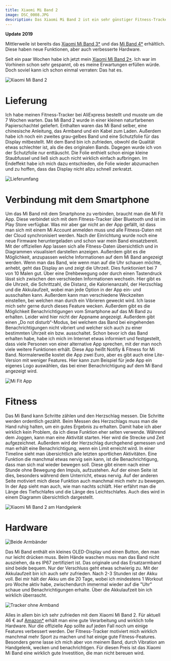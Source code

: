 ```yaml
---
title: Xiaomi Mi Band 2
image: DSC_0008.JPG
description: Das Xiaomi Mi Band 2 ist ein sehr günstiger Fitness-Tracker mit einem Display. Es bietet viele Fitness-Funktionen, aber auch Benachrichtigungen.
---
```


**Update 2019**

Mittlerweile ist bereits das [Xiaomi Mi Band 3*](https://amzn.to/2XcfyXd) und das [Mi Band 4*](https://amzn.to/2lhlYTx) erhältlich. Diese haben neue Funktionen, aber auch verbesserte Hardware.

Seit ein paar Wochen habe ich jetzt mein [Xiaomi Mi Band 2*](https://amzn.to/2FbyBqe). Ich war im Vorhinein schon sehr gespannt, ob es meine Erwartungen erfüllen würde. Doch soviel kann ich schon einmal verraten: Das hat es.

![Xiaomi Mi Band 2](DSC_0005.JPG)

# Lieferung

Ich habe meinen Fitness-Tracker bei AliExpress bestellt und musste um die 7 Wochen warten. Das Mi Band 2 wurde in einer kleinen naturfarbenen Papierschachtel geliefert. Enthalten waren das Mi Band selber, eine chinesische Anleitung, das Armband und ein Kabel zum Laden. Außerdem habe ich noch ein zweites grau-gelbes Band und eine Schutzfolie für das Display mitbestellt. Mit dem Band bin ich zufrieden, obwohl die Qualität etwas schlechter ist, als die des originalen Bands. Dagegen wurde ich von der Schutzfolie nur enttäuscht. Die Folie enthielt schon einige kleine Staubfussel und ließ sich auch nicht wirklich einfach aufbringen. Im Endeffekt habe ich mich dazu entschieden, die Folie wieder abzumachen und zu hoffen, dass das Display nicht allzu schnell zerkratzt.

![Lieferumfang](DSC_0014.JPG)

# Verbindung mit dem Smartphone

Um das Mi Band mit dem Smartphone zu verbinden, braucht man die Mi Fit App. Diese verbindet sich mit dem Fitness-Tracker über Bluetooth und ist im Play Store verfügbar. Was mir aber gar nicht an der App gefällt, ist dass man sich mit einem Mi Account anmelden muss und alle Fitness-Daten mit der Cloud synchronisiert werden. Nach der Einrichtung wurde noch eine neue Firmware heruntergeladen und schon war mein Band einsatzbereit. Mit der offiziellen App lassen sich alle Fitness-Daten übersichtlich und in Diagrammen visualisiert darstellen anzeigen. Außerdem gibt es die Möglichkeit, anzupassen welche Informationen auf dem Mi Band angezeigt werden. Wenn man das Band, wie wenn man auf die Uhr schauen möchte, anhebt, geht das Display an und zeigt die Uhrzeit. Dies funktioniert bei 7 von 10 Malen gut. Über eine Drehbewegung oder durch einen Tastendruck lässt sich zwischen den verschieden Informationen wechseln. Hier gibt es die Uhrzeit, die Schrittzahl, die Distanz, die Kalorienanzahl, der Herzschlag und die Akkulaufzeit, wobei man jede Option in der App ein- und ausschalten kann. Außerdem kann man verschiedene Weckzeiten einstellen, bei welchen man durch ein Vibrieren geweckt wird. Ich lasse mich sehr gerne durch dieses Feature wecken. Außerdem gibt es die Möglichkeit Benachrichtigungen vom Smartphone auf das Mi Band zu erhalten. Leider wird hier nicht der Appname angezeigt. Außerdem gibt einen „Do not disturb“-Modus, bei welchem das Band bei eingehenden Benachrichtigungen nicht vibriert und welcher sich auch zu einer bestimmten Uhrzeit ein bzw. ausschaltet. Schon bevor ich das Band erhalten habe, habe ich mich im Internet etwas informiert und festgestellt, dass viele Personen von einer alternative App sprechen, mit der man noch viele weitere Funktionen erhält. Diese App heißt Notifiy & Fitness for Mi Band. Normalerweiße kostet die App zwei Euro, aber es gibt auch eine Lite-Version mit weniger Features. Hier kann zum Beispiel für jede App ein eigenes Logo auswählen, das bei einer Benachrichtigung auf dem Mi Band angezeigt wird.

![Mi Fit App](DSC_0007.JPG)

# Fitness

Das Mi Band kann Schritte zählen und den Herzschlag messen. Die Schritte werden ordentlich gezählt. Beim Messen des Herzschlags muss man die Hand ruhig halten, um ein gutes Ergebnis zu erhalten. Damit habe ich aber wirklich kein Problem, da ich diese Funktion eher selten verwende. Während dem Joggen, kann man eine Aktivität starten. Hier wird die Strecke und Zeit aufgezeichnet. Außerdem wird der Herzschlag durchgehend gemessen und man erhält eine Benachrichtigung, wenn ein Limit erreicht wird. In einer Timeline sieht man übersichtlich alle letzten sportlichen Aktivitäten. Eine Funktion die manchmal etwas nervig sein kann, ist die Benachrichtigung, dass man sich mal wieder bewegen soll. Diese gibt einem nach einer Stunde ohne Bewegung den Impuls, aufzustehen. Auf der einen Seite ist dies, besonders während dem Unterricht, etwas nervig. Auf der anderen Seite motiviert mich diese Funktion auch manchmal mich mehr zu bewegen. In der App sieht man auch, wie man nachts schläft. Hier erfährt man die Länge des Tiefschlafes und die Länge des Leichtschlafes. Auch dies wird in einem Diagramm übersichtlich dargestellt.

![Xiaomi Mi Band 2 am Handgelenk](DSC_0035.JPG)

# Hardware

![Beide Armbänder](DSC_0027.JPG)

Das Mi Band enthält ein kleines OLED-Display und einen Button, den man nur leicht drücken muss. Beim Hände waschen muss man das Band nicht ausziehen, da es IP67 zertifiziert ist. Das originale und das Ersatzarmband sind beide bequem. Nur der Verschluss geht etwas schwierig zu. Mit der Akkulaufzeit bin ich auch sehr zufrieden. Nach 2-3 Stunden ist der Akku voll. Bei mir hält der Akku um die 20 Tage, wobei ich mindestens 1 Workout pro Woche aktiv habe, zwischendurch immermal wieder auf die "Uhr" schaue und Benachrichtigungen erhalte. Über die Akkulaufzeit bin ich wirklich überrascht.

![Tracker ohne Armband](DSC_0024.JPG)

Alles in allem bin ich sehr zufrieden mit dem Xiaomi Mi Band 2. Für aktuell 46 € auf [Amazon*](https://amzn.to/2FbyBqe) erhält man eine gute Verarbeitung und wirklich tolle Hardware. Nur die offizielle App sollte auf jeden Fall noch um einige Features verbessert werden. Der Fitness-Tracker motiviert mich wirklich manchmal mehr Sport zu machen und hat einige gute Fitness-Features. Besonders gerne lasse ich mich aber von meinem Band, durch Vibration am Handgelenk, wecken und benachrichtigen. Für diesen Preis ist das Xiaomi Mi Band eine wirklich gute Investition, die man nicht bereuen wird.
